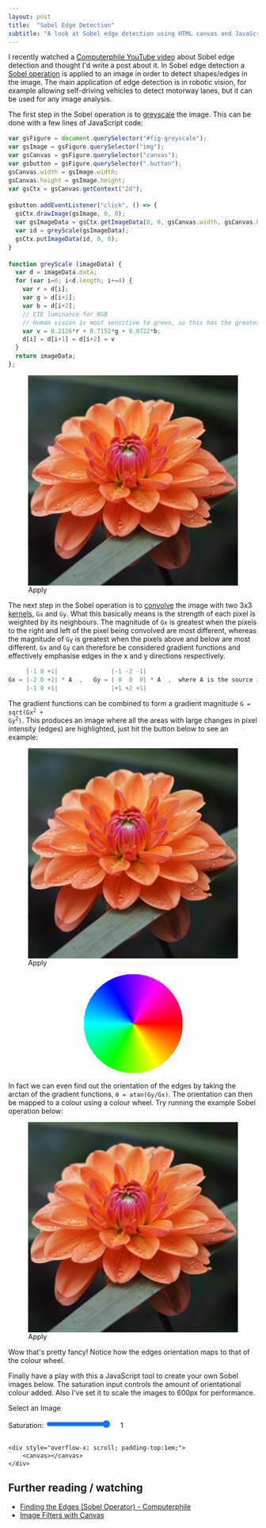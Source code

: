 ```yaml
---
layout: post
title:  "Sobel Edge Detection"
subtitle: "A look at Sobel edge detection using HTML canvas and JavaScript."
---
```


I recently watched a <a class="blue-link" href="https://youtu.be/uihBwtPIBxM">Computerphile YouTube video</a> about Sobel edge detection and thought I'd write a post about it. In Sobel edge detection a <a href="https://en.wikipedia.org/wiki/Sobel_operator" class="blue-link">Sobel operation</a> is applied to an image in order to detect shapes/edges in the image. The main application of edge detection is in robotic vision, for example allowing self-driving vehicles to detect motorway lanes, but it can be used for any image analysis.

The first step in the Sobel operation is to <a href="https://en.wikipedia.org/wiki/Grayscale" class="blue-link">greyscale</a> the image. This can be done with a few lines of JavaScript code:

```javascript
var gsFigure = document.querySelector("#fig-greyscale");
var gsImage = gsFigure.querySelector("img");
var gsCanvas = gsFigure.querySelector("canvas");
var gsbutton = gsFigure.querySelector(".button");
gsCanvas.width = gsImage.width;
gsCanvas.height = gsImage.height;
var gsCtx = gsCanvas.getContext("2d");

gsbutton.addEventListener("click", () => {
  gsCtx.drawImage(gsImage, 0, 0);
  var gsImageData = gsCtx.getImageData(0, 0, gsCanvas.width, gsCanvas.height);
  var id = greyScale(gsImageData);
  gsCtx.putImageData(id, 0, 0);
}

function greyScale (imageData) {
  var d = imageData.data;
  for (var i=0; i<d.length; i+=4) {
    var r = d[i];
    var g = d[i+1];
    var b = d[i+2];
    // CIE luminance for RGB
    // Human vision is most sensitive to green, so this has the greatest coefficient value.
    var v = 0.2126*r + 0.7152*g + 0.0722*b;
    d[i] = d[i+1] = d[i+2] = v
  }
  return imageData;
};
```

<figure id="fig-greyscale">
    <div style="overflow-x: scroll;">
        <img style="display:block;" src="/assets/images/flower.png" />
        <canvas style="display:none;"></canvas>
    </div>
    <a class="button">Apply</a>
</figure>

The next step in the Sobel operation is to <a class="blue-link" href="https://en.wikipedia.org/wiki/Kernel_(image_processing)#Convolution">convolve<a> the image with two 3x3 <a class="blue-link" href="https://en.wikipedia.org/wiki/Kernel_(image_processing)">kernels</a>, `Gx` and `Gy`. What this basically means is the strength of each pixel is weighted by its neighbours. The magnitude of `Gx` is greatest when the pixels to the right and left of the pixel being convolved are most different, whereas the magnitude of `Gy` is greatest when the pixels above and below are most different. `Gx` and `Gy` can therefore be considered gradient functions and effectively emphasise edges in the x and y directions respectively.

```javascript
     |-1 0 +1|               |-1 -2 -1|
Gx = |-2 0 +2| * A  ,   Gy = | 0  0  0| * A  ,  where A is the source image.
     |-1 0 +1|               |+1 +2 +1|
```
The gradient functions can be combined to form a gradient magnitude <code class="highlighter-rouge">G = sqrt(Gx<sup>2</sup> + Gy<sup>2</sup>)</code>. This produces an image where all the areas with large changes in pixel intensity (edges) are highlighted, just hit the button below to see an example:

<figure id="fig-sobel">
    <div style="overflow-x: scroll;">
        <img style="display:block;" src="/assets/images/flower.png" />
        <canvas style="display:none;"></canvas>
    </div>
    <a class="button">Apply</a>
</figure>

<figure class="half-width-left" style="justify-self: center;">
    <img src="/assets/images/colourWheel.png"/>
</figure>
<p class="half-width-right">
In fact we can even find out the orientation of the edges by taking the arctan of the gradient functions, <code class="highlighter-rouge">θ = atan(Gy/Gx)</code>. The orientation can then be mapped to a colour using a colour wheel. Try running the example Sobel operation below:
</p>

<figure id="fig-sobel-colour">
    <div style="overflow-x: scroll;">
        <img style="display:block;" src="/assets/images/flower.png" />
        <canvas style="display:none;"></canvas>
    </div>
    <a class="button">Apply</a>
</figure>
Wow that's pretty fancy! Notice how the edges orientation maps to that of the colour wheel.

Finally have a play with this a JavaScript tool to create your own Sobel images below. The saturation input controls the amount of orientational colour added. Also I've set it to scale the images to 600px for performance.

<div id="loader-tool">
    <a id="select" class="button">Select an Image</a>
    <input accept="image/*" id="fileInput" style="display:none;" type="file" />
    <div style="padding:1em 0 1em 0;">
        <label for="saturation">Saturation:</label>
        <input id="saturation" type="range" step="0.01" min="0" max="1" value="1"/>
        <span style="padding:0 1em 0 1em;" id="saturationValueDisplay">1</span>
    </div>
    <a style="display:none;" id="apply" class="button">Apply</a>
    
    <div style="overflow-x: scroll; padding-top:1em;">
        <canvas></canvas>
    </div>
</div>

## Further reading / watching
* <a class="blue-link" href="https://youtu.be/uihBwtPIBxM">Finding the Edges (Sobel Operator) - Computerphile</a>
* <a class="blue-link" href="https://www.html5rocks.com/en/tutorials/canvas/imagefilters/">Image Filters with Canvas</a>

<script src="/assets/scripts/sobel.min.js"></script>
